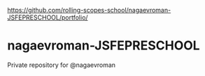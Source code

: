 https://github.com/rolling-scopes-school/nagaevroman-JSFEPRESCHOOL/portfolio/
# nagaevroman-JSFEPRESCHOOL
Private repository for @nagaevroman
